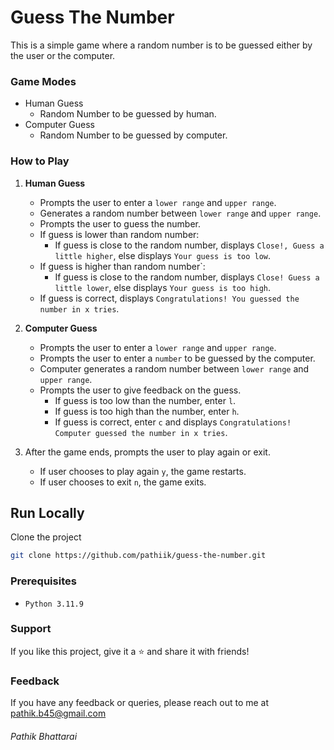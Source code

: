 # Guess The Number
This is a simple game where a random number is to be guessed either by the user or the computer.

### Game Modes
- Human Guess
    - Random Number to be guessed by human.
- Computer Guess
    - Random Number to be guessed by computer.

### How to Play
1. **Human Guess**
    - Prompts the user to enter a `lower range` and `upper range`.
    - Generates a random number between `lower range` and `upper range`.
    - Prompts the user to guess the number.
    - If guess is lower than random number:
        - If guess is close to the random number, displays `Close!, Guess a little higher`, else displays `Your guess is too low`.
    - If guess is higher than random number`:
        - If guess is close to the random number, displays `Close! Guess a little lower`, else displays `Your guess is too high`.
    - If guess is correct, displays `Congratulations! You guessed the number in x tries`.
2. **Computer Guess**
    - Prompts the user to enter a `lower range` and `upper range`.
    - Prompts the user to enter a `number` to be guessed by the computer.
    - Computer generates a random number between `lower range` and `upper range`.
    - Prompts the user to give feedback on the guess.
        - If guess is too low than the number, enter `l`.
        - If guess is too high than the number, enter `h`.
        - If guess is correct, enter `c` and displays `Congratulations! Computer guessed the number in x tries`.

3. After the game ends, prompts the user to play again or exit.
    - If user chooses to play again `y`, the game restarts.
    - If user chooses to exit `n`, the game exits.

## Run Locally
Clone the project
```bash
git clone https://github.com/pathiik/guess-the-number.git
```
### Prerequisites
- `Python 3.11.9`

### Support
If you like this project, give it a ⭐ and share it with friends!

### Feedback
If you have any feedback or queries, please reach out to me at pathik.b45@gmail.com

###### Pathik Bhattarai